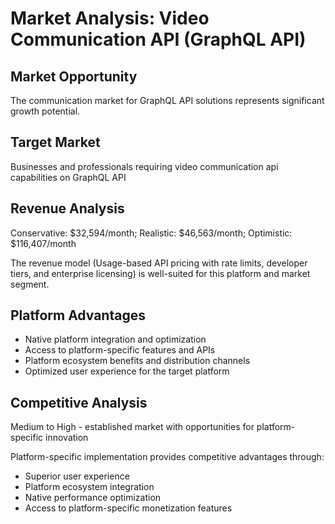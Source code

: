 # Market Analysis: Video Communication API (GraphQL API)

## Market Opportunity
The communication market for GraphQL API solutions represents significant growth potential.

## Target Market
Businesses and professionals requiring video communication api capabilities on GraphQL API

## Revenue Analysis
Conservative: $32,594/month; Realistic: $46,563/month; Optimistic: $116,407/month

The revenue model (Usage-based API pricing with rate limits, developer tiers, and enterprise licensing) is well-suited for this platform and market segment.

## Platform Advantages
- Native platform integration and optimization
- Access to platform-specific features and APIs
- Platform ecosystem benefits and distribution channels
- Optimized user experience for the target platform

## Competitive Analysis
Medium to High - established market with opportunities for platform-specific innovation

Platform-specific implementation provides competitive advantages through:
- Superior user experience
- Platform ecosystem integration
- Native performance optimization
- Access to platform-specific monetization features
